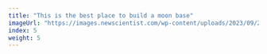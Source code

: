 ```yaml
---
title: "This is the best place to build a moon base"
imageUrl: "https://images.newscientist.com/wp-content/uploads/2023/09/25102349/SEI_172600966.jpg?width=600"
index: 5
weight: 5
---
```

